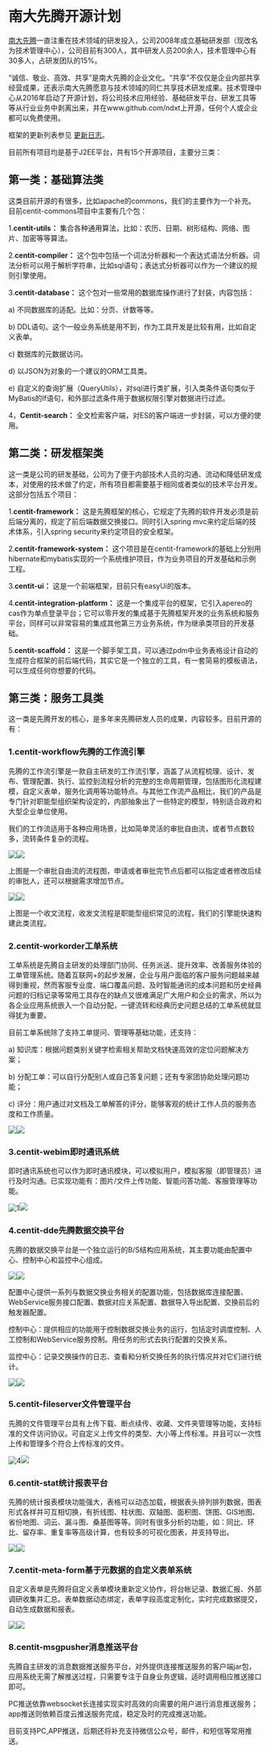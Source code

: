# 南大先腾开源计划

  [南大先腾](http://www.centit.com/)一直注重在技术领域的研发投入，公司2008年成立基础研发部（现改名为技术管理中心），公司目前有300人，其中研发人员200余人，技术管理中心有30多人，占研发团队的15%。

  “诚信、敬业、高效、共享”是南大先腾的企业文化。“共享”不仅仅是企业内部共享经营成果，还表示南大先腾愿意与技术领域的同仁共享技术研发成果。技术管理中心从2016年启动了开源计划，将公司技术应用经验、基础研发平台、研发工具等等从行业业务中剥离出来，并在www.github.com/ndxt上开源，任何个人或企业都可以免费使用。

  框架的更新列表参见 [更新日志](/UPDATE_LOG.md)。
    
  目前所有项目均是基于J2EE平台，共有15个开源项目，主要分三类：

## 第一类：基础算法类

  这类目前开源的有很多，比如apache的commons，我们的主要作为一个补充。目前centit-commons项目中主要有几个包：

1.**centit-utils：** 集合各种通用算法，比如：农历、日期、树形结构、网络、图片、加密等等算法。

2.**centit-compiler：** 这个包中包括一个词法分析器和一个表达式语法分析器。词法分析可以用于解析字符串，比如sql语句；表达式分析器可以作为一个建议的规则引擎使用。

3.**centit-database：** 这个包对一些常用的数据库操作进行了封装，内容包括：

   a\) 不同数据库的适配。比如：分页、计数等等。

   b\) DDL语句。这个一般业务系统是用不到，作为工具开发是比较有用，比如自定义表单。

   c\) 数据库的元数据访问。

   d\) 以JSON为对象的一个建议的ORM工具类。

   e\) 自定义的查询扩展（QueryUtils），对sql进行类扩展，引入类条件语句类似于MyBatis的If语句，和外部过滤条件用于数据权限引擎对数据进行过滤。

4，**Centit-search：** 全文检索客户端，对ES的客户端进一步封装，可以方便的使用。

## 第二类：研发框架类

  这一类是公司的研发基础，公司为了便于内部技术人员的沟通、流动和降低研发成本，对使用的技术做了约定，所有项目都需要基于相同或者类似的技术平台开发。这部分包括五个项目：

1.**centit-framework：** 这是先腾框架的核心，它规定了先腾的软件开发必须是前后端分离的，规定了前后端数据交换接口。同时引入spring mvc来约定后端的技术体系，引入spring security来约定项目的安全框架。

2.**centit-framework-system：** 这个项目是在centit-framework的基础上分别用hibernate和mybatis实现的一个系统维护项目，作为业务项目的开发基础和示例工程。

3.**centit-ui：** 这是一个前端框架，目前只有easyUi的版本。

4.**centit-integration-platform：** 这是一个集成平台的框架，它引入apereo的cas作为单点登录平台；它可以零开发的集成基于先腾框架开发的业务系统和服务平台，同样可以非常容易的集成其他第三方业务系统，作为继承类项目的开发基础。

5.**centit-scaffold：** 这是一个脚手架工具，可以通过pdm中业务表格设计自动的生成符合框架的前后端代码，其实它是一个独立的工具，有一套简易的模板语法，可以生成任何你想要的代码。

## 第三类：服务工具类

  这一类是先腾开发的核心，是多年来先腾研发人员的成果，内容较多。目前开源的有：

### 1.centit-workflow先腾的工作流引擎

  先腾的工作流引擎是一款自主研发的工作流引擎，涵盖了从流程梳理、设计、发布、管理配置、执行、监控到流程分析的完整的生命周期管理，包括图形化流程建模，自定义表单，服务化调用等功能特点。与其他工作流产品相比，我们的产品是专门针对职能型组织架构设定的，内部抽象出了一些特定的模型，特别适合政府和大型企业单位使用。

  我们的工作流适用于各种应用场景，比如简单灵活的审批自由流，或者节点数较多，流转条件复杂的流程。

![](file:///C:\Users\codefan\AppData\Roaming\Local\Temp\msohtmlclip1\01\clip_image002.jpg)![](/assets/image1.png)

上图是一个审批自由流的流程图，申请或者审批完节点后都可以指定或者修改后续的审批人，还可以根据需求增加节点。

![](file:///C:\Users\codefan\AppData\Roaming\Local\Temp\msohtmlclip1\01\clip_image004.jpg)![](/assets/image2.png)

上图是一个收文流程，收发文流程是职能型组织常见的流程，我们的引擎能快速构建此类流程。

### 2.centit-workorder工单系统

  工单系统是先腾自主研发的处理部门协同、任务派送、提升效率、改善服务体验的工单管理系统。随着互联网+的起步发展，企业与用户面临的客户服务问题越来越得到重视，然而客服专业度、端口覆盖问题、及时智能通讯的成本问题和历史经典问题的归档记录等常用工具存在的缺点又很难满足广大用户和企业的需求，所以为各企业应用系统嵌入一个自动分配，一键流转和经典历史问题总结的工单系统就显得犹为重要。

  目前工单系统除了支持工单提问、管理等基础功能，还支持：

   a\) 知识库：根据问题类别关键字检索相关帮助文档快速高效的定位问题解决方案；

   b\) 分配工单：可以自行分配别人或自己答复问题；还有专家团协助处理问题功能；

   c\) 评分：用户通过对文档及工单解答的评分，能够客观的统计工作人员的服务态度和工作质量。

![](file:///C:\Users\codefan\AppData\Roaming\Local\Temp\msohtmlclip1\01\clip_image006.jpg)![](/assets/image3.png)

### 3.centit-webim即时通讯系统

  即时通讯系统也可以作为即时通讯模块，可以模拟用户，模拟客服（即管理员）进行及时沟通。已实现功能有：图片/文件上传功能、智能问答功能、客服管理等功能。

![](file:///C:\Users\codefan\AppData\Roaming\Local\Temp\msohtmlclip1\01\clip_image008.jpg "1")![](/assets/image4.jpeg)

### 4.centit-dde先腾数据交换平台

  先腾的数据交换平台是一个独立运行的B/S结构应用系统，其主要功能由配置中心、控制中心和监控中心组成。

![](file:///C:\Users\codefan\AppData\Roaming\Local\Temp\msohtmlclip1\01\clip_image010.jpg)![](/assets/image5.png)

  配置中心提供一系列与数据交换业务相关的配置功能，包括数据库连接配置、WebService服务接口配置、数据对应关系配置、数据导入导出配置、交换前后的触发器配置。

  控制中心：提供相应的功能用于控制数据交换业务的运行，包括定时调度控制、人工控制和WebService服务控制。用任务的形式去执行配置的交换关系。

  监控中心：记录交换操作的日志、查看和分析交换任务的执行情况并对它们进行统计。

![](file:///C:\Users\codefan\AppData\Roaming\Local\Temp\msohtmlclip1\01\clip_image012.jpg)![](/assets/image6.png)

### 5.centit-fileserver文件管理平台

  先腾的文件管理平台具有上传下载、断点续传、收藏、文件夹管理等功能，支持标准的文件访问协议。可自定义上传文件的类型、大小等上传标准。并且可以一次性上传和管理多个符合上传标准的文件。

![](file:///C:\Users\codefan\AppData\Roaming\Local\Temp\msohtmlclip1\01\clip_image014.jpg "4")![](/assets/image7.jpeg)

### 6.centit-stat统计报表平台

  先腾的统计报表模块功能强大，表格可以动态加载，根据表头排列排列数据，图表形式各样并可互相切换，有折线图、柱状图、双轴图、面积图、饼图、GIS地图、省份地图、词云、漏斗图、桑基图等等。同时有很多分析的功能，如：同比、环比、留存率、重复率等高级计算，也有较多的可视化图表，并支持导出。

![](file:///C:\Users\codefan\AppData\Roaming\Local\Temp\msohtmlclip1\01\clip_image016.jpg)![](/assets/image8.png)

### 7.centit-meta-form基于元数据的自定义表单系统

  自定义表单是先腾将自定义表单模块重新定义协作，将台帐记录、数据汇报、外部调研收集并汇总。表单数据动态绑定，表单字段高度定制化，实时完成数据提交，自动生成数据和报表。

![](file:///C:\Users\codefan\AppData\Roaming\Local\Temp\msohtmlclip1\01\clip_image018.jpg)![](/assets/image9.png)

### 8.centit-msgpusher消息推送平台

  先腾自主研发的消息数据推送服务平台，对外提供连接推送服务的客户端jar包，应用系统无需了解推送过程，只需要专注于自身业务逻辑，适时调用相应推送接口即可。

PC推送依靠websocket长连接实现实时高效的向需要的用户进行消息推送服务；app推送则依赖百度云推送服务完成，稳定及时的完成推送功能。

目前支持PC,APP推送，后期还将补充支持微信公众号，邮件，和短信等常用推送。





